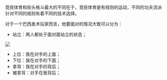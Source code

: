 竞技体育和街头格斗最大的不同在于，竞技体育是有规则的运动，不同的功夫流派针对不同的规则有着不同的技术选择。

对于一个巴西柔术玩家而言，他要面对的情况大致可以分为：
* 站立：两人都处于面对面站立的状态；

![](../images/2020-09-02/79c9245b0f95)

* 上位：我在对手的上面；
* 下位：我在对手的下面；
* 拿背：我在对手的背后；
* 被拿背：对手在我背后；
